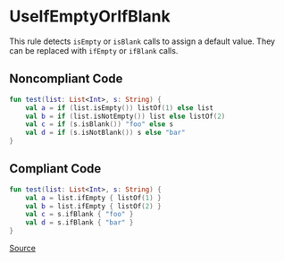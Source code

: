 # UseIfEmptyOrIfBlank

This rule detects `isEmpty` or `isBlank` calls to assign a default value. They can be replaced with `ifEmpty` or
`ifBlank` calls.

## Noncompliant Code

```kotlin
fun test(list: List<Int>, s: String) {
    val a = if (list.isEmpty()) listOf(1) else list
    val b = if (list.isNotEmpty()) list else listOf(2)
    val c = if (s.isBlank()) "foo" else s
    val d = if (s.isNotBlank()) s else "bar"
}
```
## Compliant Code

```kotlin
fun test(list: List<Int>, s: String) {
    val a = list.ifEmpty { listOf(1) }
    val b = list.ifEmpty { listOf(2) }
    val c = s.ifBlank { "foo" }
    val d = s.ifBlank { "bar" }
}
```

[Source](https://detekt.dev/docs/rules/style#useifemptyorifblank)
